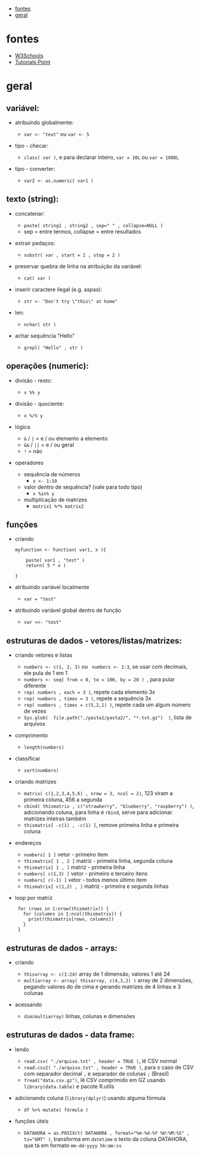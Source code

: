 - [fontes](#fontes)
- [geral](#geral)

# fontes
 - [W3Schools](https://www.w3schools.com/r/)
 - [Tutorials Point](https://www.tutorialspoint.com/r/)

# geral
## variável:
 - atribuindo globalmente: 
   - `var <- "text"` ou `var <- 5`

 - tipo - checar:
   - `class( var )`, e para declarar inteiro, `var = 10L` ou `var = 1000L`

 - tipo - converter:
   - `var2 <- as.numeric( var1 )`

## texto (string):
 - concatenar:
   - `paste( string1 , string2 , sep=" " , collapse=NULL )`
   - sep = entre termos, collapse = entre resultados

 - extrair pedaços:
   - `substr( var , start = 1 , stop = 2 )`

 - preservar quebra de linha na atribuição da variável:
   - `cat( var )`

 - inserir caractere ilegal (e.g. aspas):
   - `str <- "Don't try \"this\" at home" `

 - len:
   - `nchar( str )`

 - achar sequência "Hello"
   - `grepl( "Hello" , str )`

## operações (numeric):
 - divisão - resto:
   - `x %% y`

 - divisão - quociente:
   - `x %/% y`

 - lógica
   - `&` / `|` = e / ou elemento a elemento
   - `&&` / `||` = e / ou geral
   - `!` = não

 - operadores
   - sequência de números
       - `x <- 1:10`
   - valor dentro de sequência? (vale para todo tipo)
       - `x %in% y`
   - multiplicação de matrizes
       - `matrix1 %*% matrix2`

## funções
 - criando
    ```
    myfunction <- function( var1, x ){

        paste( var1 , "test" )
        return( 5 * x )

    }
    ```

 - atribuindo variável localmente
   - ` var = "test" `

 - atribuindo variável global dentro de função
   - ` var <<- "test" `

## estruturas de dados - vetores/listas/matrizes:
 - criando vetores e listas
   - `numbers <- c(1, 2, 3)` ou ` numbers <- 1:3`, se usar com decimais, ele pula de 1 em 1
   - `numbers <- seq( from = 0, to = 100, by = 20 ) `, para pular diferente
   - `rep( numbers , each = 3 )`, repete cada elemento 3x
   - `rep( numbers , times = 3 )`, repete a sequência 3x
   - `rep( numbers , times = c(5,2,1) )`, repete cada um algum número de vezes
   - `Sys.glob(  file.path("./pasta1/pasta2/", "*.txt.gz")  )`, lista de arquivos

 - comprimento
   - `length(numbers)`

 - classificar
   - `sort(numbers)`

 - criando matrizes
   - `matrix( c(1,2,3,4,5,6) , nrow = 3, ncol = 2)`, 123 viram a primeira coluna, 456 a segunda
   - `cbind( thismatrix , c("strawberry", "blueberry", "raspberry") )`, adicionando coluna, para linha é `rbind`, serve para adicionar matrizes inteiras também
   - `thismatrix[ -c(1) , -c(1) ]`, remove primeira linha e primeira coluna

 - endereços
   - `numbers[ 1 ]` vetor - primeiro item
   - `thismatrix[ 1 , 2 ]` matriz - primeira linha, segunda coluna
   - `thismatrix[ 1 , ]` matriz - primeira linha
   - `numbers[ c(1,3) ]` vetor - primeiro e terceiro itens
   - `numbers[ c(-1) ]` vetor - todos menos último item
   - `thismatrix[ c(1,2) , ]` matriz - primeira e segunda linhas

 - loop por matriz
     ```
      for (rows in 1:nrow(thismatrix)) {
        for (columns in 1:ncol(thismatrix)) {
          print(thismatrix[rows, columns])
        }
      }
     ```

## estruturas de dados - arrays:
 - criando
   - `thisarray <- c(1:24)` array de 1 dimensão, valores 1 até 24
   - `multiarray <- array( thisarray, c(4,3,2) )` array de 2 dimensões, pegando valores do de cima e gerando matrizes de 4 linhas e 3 colunas

 - acessando
   - `dim(multiarray)` linhas, colunas e dimensões

## estruturas de dados - data frame:
 - lendo
   - `read.csv( "./arquivo.txt" , header = TRUE )`, lê CSV normal
   - `read.csv2( "./arquivo.txt" , header = TRUE )`, para o caso de CSV com separador decimal `,` e separador de colunas `;` (Brasil)
   - `fread("data.csv.gz")`, lê CSV comprimido em GZ usando `library(data.table)` e pacote R.utils

 - adicionando coluna (`library(dplyr)`) usando alguma fórmula
   - `df %>% mutate( fórmula )`

 - funções úteis
   - `DATAHORA = as.POSIXct( DATAHORA , format="%m-%d-%Y %H:%M:%S" , tz="GMT" )`, transforma em `datetime` o texto da coluna DATAHORA, que tá em formato `mm-dd-yyyy hh:mm:ss`